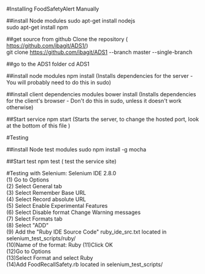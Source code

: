#Installing FoodSafetyAlert Manually

##install Node modules
sudo apt-get install nodejs<br/>
sudo apt-get install npm

##get source from github
Clone the repository ( https://github.com/ibagit/ADS1/)<br/>
git clone https://github.com/ibagit/ADS1 --branch master --single-branch

##go to the ADS1 folder
cd ADS1

##install node modules
npm install (Installs dependencies for the server - You will probably need to do this in sudo)

##install client dependencies modules
bower install (Installs dependencies for the client's browser - Don't do this in sudo, unless it doesn't work otherwise)

##Start service
npm start (Starts the server, to change the hosted port, look at the bottom of this file )

#Testing

##install Node test modules
sudo npm install -g mocha

##Start test
npm test ( test the service site)

#Testing with Selenium:
Selenium IDE 2.8.0<br/>
(1) Go to Options<br/> 
(2) Select General tab<br/>
(3) Select Remember Base URL<br/>
(4) Select Record absolute URL<br/>
(5) Select Enable Experimental Features<br/>
(6) Select Disable format Change Warning messages<br/>
(7) Select Formats tab <br/>
(8) Select "ADD"<br/>
(9) Add the "Ruby IDE Source Code" ruby_ide_src.txt located in selenium_test_scripts/ruby/<br/>
(10)Name of the format:  Ruby
(11)Click OK <br/>
(12)Go to Options<br/> 
(13)Select Format and select Ruby<br/>
(14)Add FoodRecallSafety.rb located in selenium_test_scripts/ 

